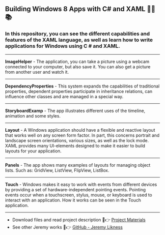 ## Building Windows 8 Apps with C# and XAML 👨‍🎓 📚

### In this repository, you can see the different capabilities and features of the XAML language, as well as learn how to write applications for Windows using C # and XAML.
______
__ImageHelper__ - The application, you can take a picture using a webcam connected to your computer, but also save it. You can also get a picture from another user and watch it. <br>
______
__DependencyProperties__ - This system expands the capabilities of traditional properties, dependent properties participate in inheritance relations, can influence other classes and are managed in a special way. <br>
______
__StoryboardExamp__ - The app illustrates different uses of the timeline, animation and some styles. <br>
______
__Layout__ - A Windows application should have a flexible and reactive layout that works well on any screen form factor. In part, this concerns portrait and landscape screen orientations, various sizes, as well as the lock mode. XAML provides many UI-elements designed to make it easier to build layouts for your application. <br>
______
__Panels__ - The app shows many examples of layouts for managing object lists. Such as: GridView, ListView, FlipView, ListBox. <br>
______
__Touch__ - Windows makes it easy to work with events from different devices by providing a set of hardware-independent pointing events. Pointing events occur when a touchscreen, stylus, mouse, or keyboard is used to interact with an application. How it works can be seen in the Touch application.
______

* Download files and read project description 📖👉 [Project Materials](https://archive.codeplex.com/?p=windows8applications)
* See other Jeremy works 👴👉 [GitHub - Jeremy Likness](https://github.com/JeremyLikness/BuildWin8Apps)
